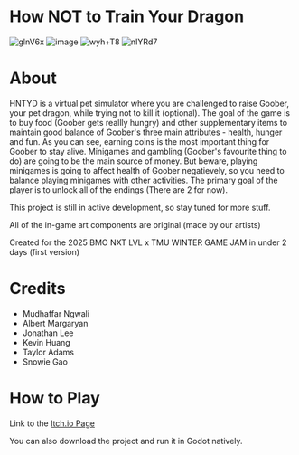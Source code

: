 # How NOT to Train Your Dragon
![glnV6x](https://github.com/user-attachments/assets/1270f857-e553-4071-9b80-8f99af9cd6fa)
![image](https://github.com/user-attachments/assets/1d0a4624-c159-40d9-94c2-9e415e18a771)
![wyh+T8](https://github.com/user-attachments/assets/09fbef46-9762-4a7e-b92a-f40cf04f052d)
![nIYRd7](https://github.com/user-attachments/assets/428cf4bd-3906-4e06-b3f3-23f300647ab2)

# About
HNTYD is a virtual pet simulator where you are challenged to raise Goober, your pet dragon, while trying not to kill it (optional). The goal of the game is to buy food (Goober gets reallly hungry) and other supplementary items to maintain good balance of Goober's three main attributes - health, hunger and fun. As you can see, earning coins is the most important thing for Goober to stay alive. Minigames and gambling (Goober's favourite thing to do) are going to be the main source of money. But beware, playing minigames is going to affect health of Goober negatievely, so you need to balance playing minigames with other activities. The primary goal of the player is to unlock all of the endings (There are 2 for now).

This project is still in active development, so stay tuned for more stuff.

All of the in-game art components are original (made by our artists)

Created for the 2025 BMO NXT LVL x TMU WINTER GAME JAM in under 2 days (first version)

# Credits
- Mudhaffar Ngwali
- Albert Margaryan
- Jonathan Lee
- Kevin Huang
- Taylor Adams
- Snowie Gao

# How to Play
Link to the [Itch.io Page](https://jarit.itch.io/htntyd)

You can also download the project and run it in Godot natively.
